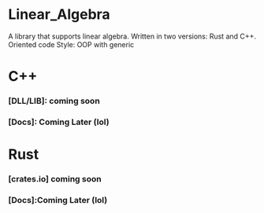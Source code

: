 # Linear_Algebra

A library that supports linear algebra. 
Written in two versions: Rust and C++.
Oriented code Style: OOP with generic

# C++
### [DLL/LIB]: coming soon

### [Docs]: Coming Later (lol)

# Rust

### [crates.io] coming soon

### [Docs]:Coming Later (lol)






